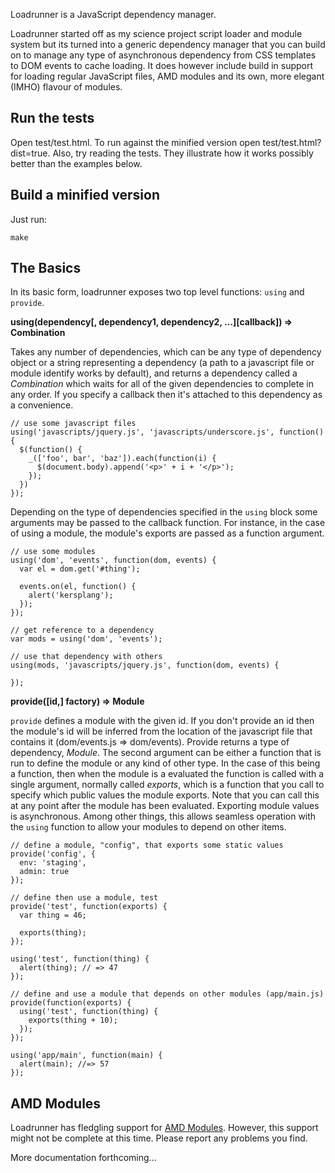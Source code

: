 Loadrunner is a JavaScript dependency manager.

Loadrunner started off as my science project script loader and module system but its turned into a generic dependency manager that you can build on to manage any type of asynchronous dependency from CSS templates to DOM events to cache loading.  It does however include build in support for loading regular JavaScript files, AMD modules and its own, more elegant (IMHO) flavour of modules.

Run the tests
-------------

Open test/test.html.  To run against the minified version open test/test.html?dist=true. Also, try reading the tests.  They illustrate how it works possibly better than the examples below.

Build a minified version
------------------------

Just run:

    make


The Basics
----------

In its basic form, loadrunner exposes two top level functions: `using` and `provide`.

__using(dependency[, dependency1, dependency2, ...][callback]) => Combination__

Takes any number of dependencies, which can be any type of dependency object or a string representing a dependency (a path to a javascript file or module identify works by default), and returns a dependency called a *Combination* which waits for all of the given dependencies to complete in any order.  If you specify a callback then it's attached to this dependency as a convenience.  

    // use some javascript files
    using('javascripts/jquery.js', 'javascripts/underscore.js', function() {
      $(function() {
        _(['foo', bar', 'baz']).each(function(i) {
          $(document.body).append('<p>' + i + '</p>');
        });
      })
    });

Depending on the type of dependencies specified in the `using` block some arguments may be passed to the callback function.  For instance, in the case of using a module, the module's exports are passed as a function argument.

    // use some modules
    using('dom', 'events', function(dom, events) {
      var el = dom.get('#thing');

      events.on(el, function() {
        alert('kersplang');
      });
    });

    // get reference to a dependency
    var mods = using('dom', 'events');

    // use that dependency with others
    using(mods, 'javascripts/jquery.js', function(dom, events) {

    });

__provide([id,] factory) => Module__

`provide` defines a module with the given id.  If you don't provide an id then the module's id will be inferred from the location of the javascript file that contains it (dom/events.js => dom/events).  Provide returns a type of dependency, *Module*.  The second argument can be either a function that is run to define the module or any kind of other type.  In the case of this being a function, then when the module is a evaluated the function is called with a single argument, normally called *exports*, which is a function that you call to specify which public values the module exports.  Note that you can call this at any point after the module has been evaluated.  Exporting module values is asynchronous.  Among other things, this allows seamless operation with the `using` function to allow your modules to depend on other items.

    // define a module, "config", that exports some static values
    provide('config', {
      env: 'staging',
      admin: true
    });

    // define then use a module, test
    provide('test', function(exports) {
      var thing = 46;

      exports(thing);
    });

    using('test', function(thing) {
      alert(thing); // => 47
    });

    // define and use a module that depends on other modules (app/main.js)
    provide(function(exports) {
      using('test', function(thing) {
        exports(thing + 10);
      });
    });

    using('app/main', function(main) {
      alert(main); //=> 57
    });

AMD Modules
-----------

Loadrunner has fledgling support for [AMD Modules](http://wiki.commonjs.org/wiki/Modules/AsynchronousDefinition).  However, this support might not be complete at this time.  Please report any problems you find.


More documentation forthcoming...

